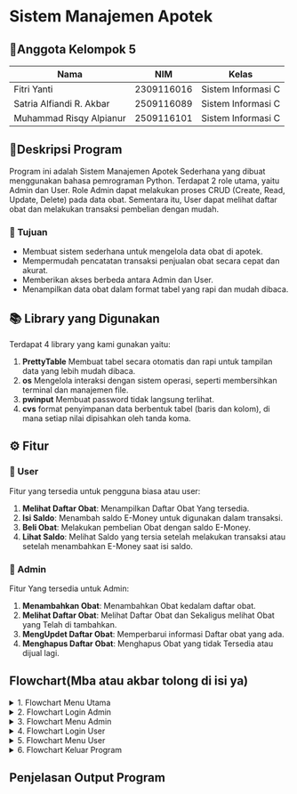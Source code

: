 # Sistem Manajemen Apotek

## 👥Anggota Kelompok 5
| Nama                      | NIM           | Kelas              |
|---------------------------|---------------|--------------------|
| Fitri Yanti               | 2309116016    | Sistem Informasi C |
| Satria Alfiandi R. Akbar  | 2509116089    | Sistem Informasi C |
| Muhammad Risqy Alpianur   | 2509116101    | Sistem Informasi C |

## 📄Deskripsi Program
Program ini adalah Sistem Manajemen Apotek Sederhana yang dibuat menggunakan bahasa pemrograman Python. Terdapat 2 role utama, yaitu Admin dan User.
Role Admin dapat melakukan proses CRUD (Create, Read, Update, Delete) pada data obat. Sementara itu, User dapat melihat daftar obat dan melakukan transaksi pembelian dengan mudah.

### 🎯 Tujuan
- Membuat sistem sederhana untuk mengelola data obat di apotek.
- Mempermudah pencatatan transaksi penjualan obat secara cepat dan akurat.
- Memberikan akses berbeda antara Admin dan User.
- Menampilkan data obat dalam format tabel yang rapi dan mudah dibaca.

## 📚 Library yang Digunakan
Terdapat 4 library yang kami gunakan yaitu:
1. **PrettyTable** Membuat tabel secara otomatis dan rapi untuk tampilan data yang lebih mudah dibaca.
2. **os** Mengelola interaksi dengan sistem operasi, seperti membersihkan terminal dan manajemen file.
3. **pwinput** Membuat password tidak langsung terlihat.
4. **cvs** format penyimpanan data berbentuk tabel (baris dan kolom), di mana setiap nilai dipisahkan oleh tanda koma.
## ⚙️ Fitur
### 👤 User
Fitur yang tersedia untuk pengguna biasa atau user:
1. **Melihat Daftar Obat**: Menampilkan Daftar Obat Yang tersedia.
2. **Isi Saldo**: Menambah saldo E-Money untuk digunakan dalam transaksi.
3. **Beli Obat**: Melakukan pembelian Obat dengan saldo E-Money.
4. **Lihat Saldo**: Melihat Saldo yang tersia setelah melakukan transaksi atau setelah menambahkan E-Money saat isi saldo.
### 🔧 Admin
Fitur Yang tersedia untuk Admin:
1. **Menambahkan Obat**: Menambahkan Obat kedalam daftar obat.
2. **Melihat Daftar Obat**: Melihat Daftar Obat dan Sekaligus melihat Obat yang Telah di tambahkan.
3. **MengUpdet Daftar Obat**: Memperbarui informasi Daftar obat yang ada.
4. **Menghapus Daftar Obat**: Menghapus Obat yang tidak Tersedia atau dijual lagi.
## Flowchart(Mba atau akbar tolong di isi ya)
<details>
  <summary>1. Flowchart Menu Utama</summary>
di isi di sini
</details>

<details>
  <summary>2. Flowchart Login Admin</summary>
di isi di sini
</details>

<details>
  <summary>3. Flowchart Menu Admin</summary>
di isi di sini
</details>

<details>
  <summary>4. Flowchart Login User</summary>
 di isi di sini 
</details>

<details>
  <summary>5. Flowchart Menu User</summary>
  di isi di sini
</details>

<details>
  <summary>6. Flowchart Keluar Program</summary>
  <img src="https://github.com/user-attachments/assets/da3118cf-2e52-4081-ac71-95105173ea86" alt="">
</details>

## Penjelasan Output Program

